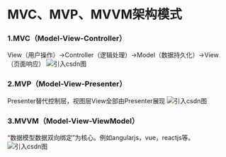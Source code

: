 # MVC、MVP、MVVM架构模式
### 1.MVC（Model-View-Controller）
View（用户操作）->Controller（逻辑处理）->Model（数据持久化）->View（页面响应）
![引入csdn图](https://images2015.cnblogs.com/blog/112316/201606/112316-20160616144231401-1133255130.png)

### 2.MVP（Model-View-Presenter）
Presenter替代控制层，视图层View全部由Presenter展现
![引入csdn图](https://images2015.cnblogs.com/blog/112316/201606/112316-20160616144243917-1180649863.png)

### 3.MVVM（Model-View-ViewModel）
“数据模型数据双向绑定”为核心。例如angularjs，vue，reactjs等。
![引入csdn图](https://images2015.cnblogs.com/blog/112316/201606/112316-20160616144255948-1076854192.png)